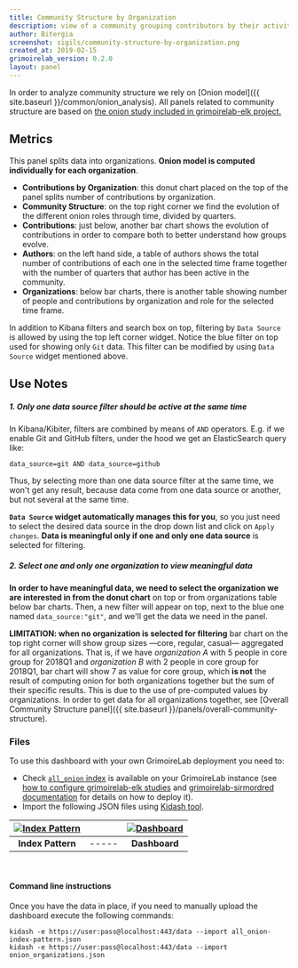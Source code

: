 ```yaml
---
title: Community Structure by Organization
description: view of a community grouping contributors by their activity, split by organizations.
author: Bitergia
screenshot: sigils/community-structure-by-organization.png
created_at: 2019-02-15
grimoirelab_version: 0.2.0
layout: panel
---
```


In order to analyze community structure we rely on 
[Onion model]({{ site.baseurl }}/common/onion_analysis). All panels
related to community structure are based on [the onion study included in
grimoirelab-elk project.](https://github.com/chaoss/grimoirelab-elk/blob/master/doc/studies.md#onion-study)


## Metrics

This panel splits data into organizations. **Onion model is computed individually
for each organization**.

* **Contributions by Organization**: this donut chart placed on the top of
the panel splits number of contributions by organization. 
* **Community Structure**: on the top right corner we find the evolution of
the different onion roles through time, divided by quarters. 
* **Contributions**: just below, another bar chart shows the
evolution of contributions in order to compare both to better
understand how groups evolve.
* **Authors**: on the left hand side, a table of authors shows the total
number of contributions of each one in the selected time frame together
with the number of quarters that author has been active in the community.
* **Organizations**: below bar charts, there is another table showing number of
people and contributions by organization and role for the selected time frame.

In addition to Kibana filters and search box on top, filtering by `Data
Source` is allowed by using the top left corner widget. Notice the blue filter
on top used for showing only `Git` data. This filter can be modified by using
`Data Source` widget mentioned above.

## Use Notes

##### 1. Only one data source filter should be active at the same time

In Kibana/Kibiter, filters are combined by means of `AND` operators.
E.g. if we enable Git and GitHub filters, under the hood we get
an ElasticSearch query like:
```
data_source=git AND data_source=github
```
Thus, by selecting more than one data source filter at the same time,
we won't get any result, because data come from one data source or another,
but not several at the same time.

**`Data Source` widget automatically manages this for you**, so you just need
to select the desired data source in the drop down list and click on
`Apply changes`. **Data is meaningful only if one and only one data source** 
is selected for filtering.

##### 2. Select one and only one organization to view meaningful data

**In order to have meaningful data, we need to select the organization we
are interested in from the donut chart** on top or from
organizations table below bar charts. Then, a new filter will appear on top, next
to the blue one named `data_source:"git"`, and we'll get the data we need in
the panel.

**LIMITATION: when no organization is selected for filtering** bar chart
on the top right corner will show group sizes
&mdash;core, regular, casual&mdash; aggregated for all organizations. 
That is, if we have _organization A_ with 5 people in core group for 2018Q1
and _organization B_ with 2 people in core group for 2018Q1, bar chart will
show 7 as value for core group, which **is not** the result of computing
onion for both organizations together but the sum of their specific results.
This is due to the use of pre-computed values by organizations. In order
to get data for all organizations together, see 
[Overall Community Structure panel]({{ site.baseurl }}/panels/overall-community-structure).

### Files
To use this dashboard with your own GrimoireLab deployment you need to:
* Check [`all_onion` index][onion-schema] is available on your GrimoireLab instance
(see [how to configure grimoirelab-elk studies][elk-studies] and
[grimoirelab-sirmordred documentation][sirmordred] for details on how to deploy it).
* Import the following JSON files using [Kidash tool](https://github.com/chaoss/grimoirelab-kidash/).

| [![Index Pattern][ip-icon]][index-pattern] | | [![Dashboard][dash-icon]][dashboard] |
| :---------: | ---------- | :-------------: |
| **Index Pattern** | ----- | **Dashboard** |

<br />

#### Command line instructions
Once you have the data in place, if you need to manually upload the dashboard execute the
following commands:
```
kidash -e https://user:pass@localhost:443/data --import all_onion-index-pattern.json
kidash -e https://user:pass@localhost:443/data --import onion_organizations.json
```

[onion-schema]: https://github.com/chaoss/grimoirelab-elk/blob/master/schema/onion.csv
[elk-studies]: https://github.com/chaoss/grimoirelab-elk/blob/master/doc/studies.md#running-studies-from-mordred 
[sirmordred]: https://github.com/chaoss/grimoirelab-sirmordred#sirmordred-
[dash-icon]: ../assets/images/icons/dashboard.png
[ip-icon]: ../assets/images/icons/file-ruled.png
[dashboard]: https://raw.githubusercontent.com/chaoss/grimoirelab-sigils/master/panels/json/onion_organizations.json
[index-pattern]: https://raw.githubusercontent.com/chaoss/grimoirelab-sigils/master/panels/json/all_onion-index-pattern.json
